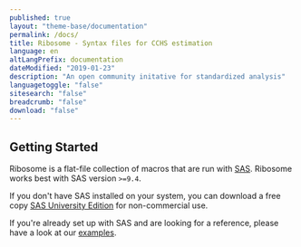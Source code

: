 ```yaml
---
published: true
layout: "theme-base/documentation"
permalink: /docs/
title: Ribosome - Syntax files for CCHS estimation
language: en
altLangPrefix: documentation
dateModified: "2019-01-23"
description: "An open community initative for standardized analysis"
languagetoggle: "false"
sitesearch: "false"
breadcrumb: "false"
download: "false"
---
```


## Getting Started
Ribosome is a flat-file collection of macros that are run with [SAS](https://sas.com). Ribosome works best with SAS version `>=9.4`.

If you don't have SAS installed on your system, you can download a free copy [SAS University Edition](https://www.sas.com/en_us/software/university-edition.html) for non-commercial use.

If you're already set up with SAS and are looking for a reference, please have a look at our [examples](#).